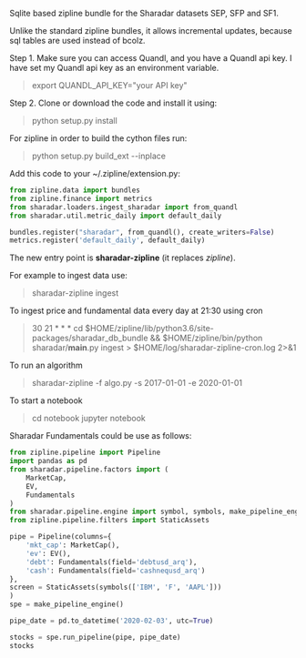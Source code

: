 Sqlite based zipline bundle for the Sharadar datasets SEP, SFP and SF1.

Unlike the standard zipline bundles, it allows incremental updates, because sql tables are used instead of bcolz.

Step 1. Make sure you can access Quandl, and you have a Quandl api key. I have set my Quandl api key as an environment variable.

>export QUANDL_API_KEY="your API key"  

Step 2. Clone or download the code and install it using:

>python setup.py install 

For zipline in order to build the cython files run:
>python setup.py build_ext --inplace

Add this code to your ~/.zipline/extension.py:
```python
from zipline.data import bundles
from zipline.finance import metrics
from sharadar.loaders.ingest_sharadar import from_quandl
from sharadar.util.metric_daily import default_daily

bundles.register("sharadar", from_quandl(), create_writers=False)
metrics.register('default_daily', default_daily)
```

The new entry point is **sharadar-zipline** (it replaces *zipline*).

For example to ingest data use:
> sharadar-zipline ingest

To ingest price and fundamental data every day at 21:30 using cron
> 30 21 * * *	cd $HOME/zipline/lib/python3.6/site-packages/sharadar_db_bundle && $HOME/zipline/bin/python sharadar/__main__.py ingest > $HOME/log/sharadar-zipline-cron.log 2>&1

To run an algorithm
> sharadar-zipline -f algo.py -s 2017-01-01 -e 2020-01-01


To start a notebook 
> cd notebook
> jupyter notebook


Sharadar Fundamentals could be use as follows:
```python
from zipline.pipeline import Pipeline
import pandas as pd
from sharadar.pipeline.factors import (
    MarketCap,
    EV,
    Fundamentals
)
from sharadar.pipeline.engine import symbol, symbols, make_pipeline_engine
from zipline.pipeline.filters import StaticAssets

pipe = Pipeline(columns={
    'mkt_cap': MarketCap(),
    'ev': EV(),
    'debt': Fundamentals(field='debtusd_arq'),
    'cash': Fundamentals(field='cashnequsd_arq')
},
screen = StaticAssets(symbols(['IBM', 'F', 'AAPL']))
)
spe = make_pipeline_engine()

pipe_date = pd.to_datetime('2020-02-03', utc=True)

stocks = spe.run_pipeline(pipe, pipe_date)
stocks
```